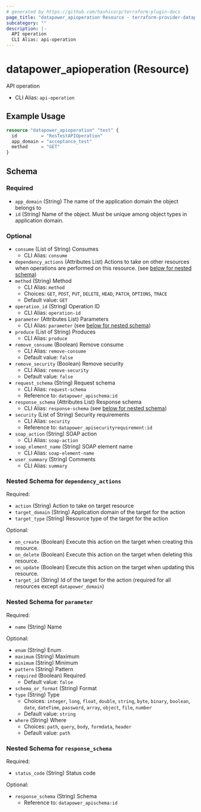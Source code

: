 ```yaml
---
# generated by https://github.com/hashicorp/terraform-plugin-docs
page_title: "datapower_apioperation Resource - terraform-provider-datapower"
subcategory: ""
description: |-
  API operation
  CLI Alias: api-operation
---
```


# datapower_apioperation (Resource)

API operation
  - CLI Alias: `api-operation`

## Example Usage

```terraform
resource "datapower_apioperation" "test" {
  id         = "ResTestAPIOperation"
  app_domain = "acceptance_test"
  method     = "GET"
}
```

<!-- schema generated by tfplugindocs -->
## Schema

### Required

- `app_domain` (String) The name of the application domain the object belongs to
- `id` (String) Name of the object. Must be unique among object types in application domain.

### Optional

- `consume` (List of String) Consumes
  - CLI Alias: `consume`
- `dependency_actions` (Attributes List) Actions to take on other resources when operations are performed on this resource. (see [below for nested schema](#nestedatt--dependency_actions))
- `method` (String) Method
  - CLI Alias: `method`
  - Choices: `GET`, `POST`, `PUT`, `DELETE`, `HEAD`, `PATCH`, `OPTIONS`, `TRACE`
  - Default value: `GET`
- `operation_id` (String) Operation ID
  - CLI Alias: `operation-id`
- `parameter` (Attributes List) Parameters
  - CLI Alias: `parameter` (see [below for nested schema](#nestedatt--parameter))
- `produce` (List of String) Produces
  - CLI Alias: `produce`
- `remove_consume` (Boolean) Remove consume
  - CLI Alias: `remove-consume`
  - Default value: `false`
- `remove_security` (Boolean) Remove security
  - CLI Alias: `remove-security`
  - Default value: `false`
- `request_schema` (String) Request schema
  - CLI Alias: `request-schema`
  - Reference to: `datapower_apischema:id`
- `response_schema` (Attributes List) Response schema
  - CLI Alias: `response-schema` (see [below for nested schema](#nestedatt--response_schema))
- `security` (List of String) Security requirements
  - CLI Alias: `security`
  - Reference to: `datapower_apisecurityrequirement:id`
- `soap_action` (String) SOAP action
  - CLI Alias: `soap-action`
- `soap_element_name` (String) SOAP element name
  - CLI Alias: `soap-element-name`
- `user_summary` (String) Comments
  - CLI Alias: `summary`

<a id="nestedatt--dependency_actions"></a>
### Nested Schema for `dependency_actions`

Required:

- `action` (String) Action to take on target resource
- `target_domain` (String) Application domain of the target for the action
- `target_type` (String) Resource type of the target for the action

Optional:

- `on_create` (Boolean) Execute this action on the target when creating this resource.
- `on_delete` (Boolean) Execute this action on the target when deleting this resource.
- `on_update` (Boolean) Execute this action on the target when updating this resource.
- `target_id` (String) Id of the target for the action (required for all resources except `datapower_domain`)


<a id="nestedatt--parameter"></a>
### Nested Schema for `parameter`

Required:

- `name` (String) Name

Optional:

- `enum` (String) Enum
- `maximum` (String) Maximum
- `minimum` (String) Minimum
- `pattern` (String) Pattern
- `required` (Boolean) Required
  - Default value: `false`
- `schema_or_format` (String) Format
- `type` (String) Type
  - Choices: `integer`, `long`, `float`, `double`, `string`, `byte`, `binary`, `boolean`, `date`, `dateTime`, `password`, `array`, `object`, `file`, `number`
  - Default value: `string`
- `where` (String) Where
  - Choices: `path`, `query`, `body`, `formdata`, `header`
  - Default value: `path`


<a id="nestedatt--response_schema"></a>
### Nested Schema for `response_schema`

Required:

- `status_code` (String) Status code

Optional:

- `response_schema` (String) Schema
  - Reference to: `datapower_apischema:id`
